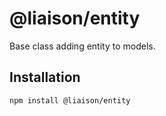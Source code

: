 # @liaison/entity

Base class adding entity to models.

## Installation

```
npm install @liaison/entity
```
